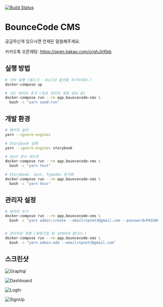 [![Build Status](https://travis-ci.com/bouncecode/bouncecode-cms.svg?branch=master)](https://travis-ci.com/bouncecode/bouncecode-cms)

# BounceCode CMS

궁금하신게 있으시면 언제든 말씀해주세요.

카카오톡 오픈채팅: https://open.kakao.com/o/ghJjrKbb

## 실행 방법

```bash
# 서버 실행 (빌드시 --build 옵션을 추가하세요.)
docker-compose up

# 시드 데이터 추가 (최초 관리자 계정 생성 등)
docker-compose run --rm app.bouncecode-cms \
  bash -c "yarn seed:run"
```

## 개발 환경

```bash
# 패키지 설치
yarn --ignore-engines

# Storybook 실행
yarn --ignore-engines storybook

# Jest 유닛 테스트
docker-compose run --rm app.bouncecode-cms \
  bash -c "yarn test"

# Storybook, Jest, Typedoc 문서화
docker-compose run --rm app.bouncecode-cms \
  bash -c "yarn docs"
```

## 관리자 설정

```bash
# 관리자 추가
docker-compose run --rm app.bouncecode-cms \
  bash -c "yarn admin:create --email=tpnet3@gmail.com --password=PASSWORD"


# 관리자로 전환 (회원가입 된 상태여야 합니다.)
docker-compose run --rm app.bouncecode-cms \
  bash -c "yarn admin:add --email=tpnet3@gmail.com"
```

## 스크린샷

![Graphql](media/screencapture-graphql.png)

![Dashboard](media/screencapture-dashboard.png)

![LogIn](media/screencapture-login.png)

![SignUp](media/screencapture-signup.png)
